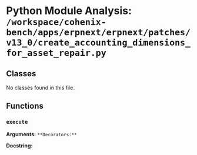 # Python Module Analysis: `/workspace/cohenix-bench/apps/erpnext/erpnext/patches/v13_0/create_accounting_dimensions_for_asset_repair.py`

## Classes

No classes found in this file.


## Functions

### `execute`
**Arguments:** ``
**Decorators:** ``

**Docstring:**
```

```

